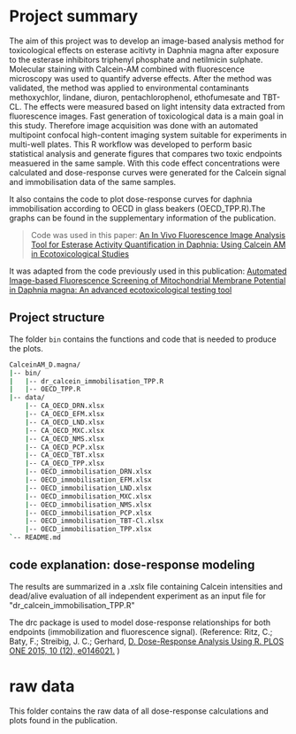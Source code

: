 # Project summary

The aim of this project was to develop an image-based analysis method for toxicological effects on esterase acitivty in Daphnia magna after exposure to the esterase inhibitors triphenyl phosphate and netilmicin sulphate. Molecular staining with Calcein-AM combined with fluorescence microscopy was used to quantify adverse effects. After the method was validated, the method was applied to environmental contaminants methoxychlor, lindane, diuron, pentachlorophenol, ethofumesate and TBT-CL. The effects were measured based on light intensity data extracted from fluorescence images. Fast generation of toxicological data is a main goal in this study. Therefore image acquisition was done with an automated multipoint confocal high-content imaging system suitable for experiments in multi-well plates. This R workflow was developed to perform basic statistical analysis and generate figures that compares two toxic endpoints measuered in the same sample. With this code effect concentrations were calculated and dose-response curves were generated for the Calcein signal and immobilisation data of the same samples.

It also contains the code to plot dose-response curves for daphnia immobilisation according to OECD in glass beakers (OECD_TPP.R).The graphs can be found in the supplementary information of the publication. 

>Code was used in this paper: [An In Vivo Fluorescence Image Analysis Tool for Esterase Activity Quantification in Daphnia: Using Calcein AM in Ecotoxicological Studies](https://pubs.acs.org/doi/10.1021/acs.est.5c03309?ref=PDF)

It was adapted from the code previously used in this publication: [Automated Image-based Fluorescence Screening of Mitochondrial Membrane Potential in Daphnia magna: An advanced ecotoxicological testing tool](https://doi.org/10.1021/acs.est.4c02897)

## Project structure

The folder `bin` contains the functions and code that is needed to produce the plots.

```sh
CalceinAM_D.magna/
|-- bin/
|   |-- dr_calcein_immobilisation_TPP.R
|   |-- OECD_TPP.R
|-- data/
    |-- CA_OECD_DRN.xlsx
    |-- CA_OECD_EFM.xlsx
    |-- CA_OECD_LND.xlsx
    |-- CA_OECD_MXC.xlsx
    |-- CA_OECD_NMS.xlsx
    |-- CA_OECD_PCP.xlsx
    |-- CA_OECD_TBT.xlsx
    |-- CA_OECD_TPP.xlsx
    |-- OECD_immobilisation_DRN.xlsx
    |-- OECD_immobilisation_EFM.xlsx
    |-- OECD_immobilisation_LND.xlsx
    |-- OECD_immobilisation_MXC.xlsx
    |-- OECD_immobilisation_NMS.xlsx
    |-- OECD_immobilisation_PCP.xlsx
    |-- OECD_immobilisation_TBT-Cl.xlsx
    |-- OECD_immobilisation_TPP.xlsx
`-- README.md
```


## code explanation: dose-response modeling
 The results are summarized in a .xslx file containing Calcein intensities and dead/alive evaluation of all  independent experiment as an input file for "dr_calcein_immobilisation_TPP.R" 

The drc package is used to model dose-response relationships for both endpoints (immobilization and fluorescence signal). 
(Reference: Ritz, C.; Baty, F.; Streibig, J. C.; Gerhard, [D. Dose-Response Analysis Using R. PLOS ONE 2015, 10 (12), e0146021.](https://doi.org/10.1371/journal.pone.0146021) )




# raw data
 This folder contains the raw data of all dose-response calculations and plots found in the publication. 

